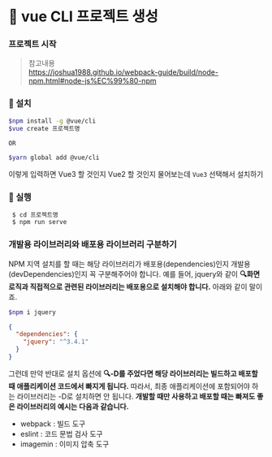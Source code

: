 # 🍿 vue CLI 프로젝트 생성

### 프로젝트 시작

> 참고내용 <br /> https://joshua1988.github.io/webpack-guide/build/node-npm.html#node-js%EC%99%80-npm

### 💚 설치

```sh
$npm install -g @vue/cli
$vue create 프로젝트명

OR

$yarn global add @vue/cli
```

이렇게 입력하면 Vue3 할 것인지 Vue2 할 것인지 물어보는데 `Vue3` 선택해서 설치하기

### 💚 실행

```sh
 $ cd 프로젝트명
 $ npm run serve
```

### 개발용 라이브러리와 배포용 라이브러리 구분하기

NPM 지역 설치를 할 때는 해당 라이브러리가 배포용(dependencies)인지 개발용(devDependencies)인지 꼭 구분해주어야 합니다. 예를 들어, jquery와 같이 **🔍화면 로직과 직접적으로 관련된 라이브러리는 배포용으로 설치해야 합니다.** 아래와 같이 말이죠.

```sh
$npm i jquery
```

```json
{
  "dependencies": {
    "jquery": "^3.4.1"
  }
}
```

그런데 만약 반대로 설치 옵션에 **🔍-D를 주었다면 해당 라이브러리는 빌드하고 배포할 때 애플리케이션 코드에서 빠지게 됩니다.** 따라서, 최종 애플리케이션에 포함되어야 하는 라이브러리는 -D로 설치하면 안 됩니다. **개발할 때만 사용하고 배포할 때는 빠져도 좋은 라이브러리의 예시는 다음과 같습니다.**

- webpack : 빌드 도구
- eslint : 코드 문법 검사 도구
- imagemin : 이미지 압축 도구
